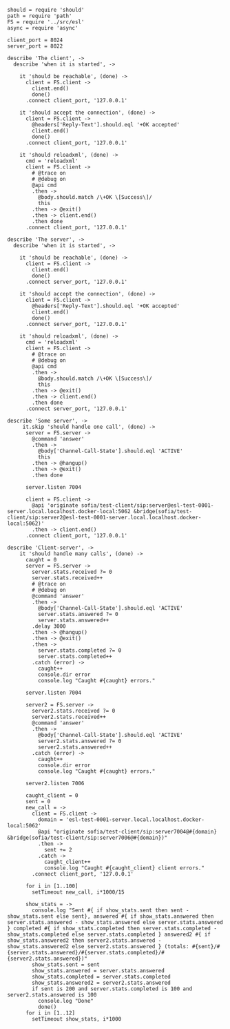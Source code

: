     should = require 'should'
    path = require 'path'
    FS = require '../src/esl'
    async = require 'async'

    client_port = 8024
    server_port = 8022

    describe 'The client', ->
      describe 'when it is started', ->

        it 'should be reachable', (done) ->
          client = FS.client ->
            client.end()
            done()
          .connect client_port, '127.0.0.1'

        it 'should accept the connection', (done) ->
          client = FS.client ->
            @headers['Reply-Text'].should.eql '+OK accepted'
            client.end()
            done()
          .connect client_port, '127.0.0.1'

        it 'should reloadxml', (done) ->
          cmd = 'reloadxml'
          client = FS.client ->
            # @trace on
            # @debug on
            @api cmd
            .then ->
              @body.should.match /\+OK \[Success\]/
              this
            .then -> @exit()
            .then -> client.end()
            .then done
          .connect client_port, '127.0.0.1'

    describe 'The server', ->
      describe 'when it is started', ->

        it 'should be reachable', (done) ->
          client = FS.client ->
            client.end()
            done()
          .connect server_port, '127.0.0.1'

        it 'should accept the connection', (done) ->
          client = FS.client ->
            @headers['Reply-Text'].should.eql '+OK accepted'
            client.end()
            done()
          .connect server_port, '127.0.0.1'

        it 'should reloadxml', (done) ->
          cmd = 'reloadxml'
          client = FS.client ->
            # @trace on
            # @debug on
            @api cmd
            .then ->
              @body.should.match /\+OK \[Success\]/
              this
            .then -> @exit()
            .then -> client.end()
            .then done
          .connect server_port, '127.0.0.1'

    describe 'Some server', ->
         it.skip 'should handle one call', (done) ->
          server = FS.server ->
            @command 'answer'
            .then ->
              @body['Channel-Call-State'].should.eql 'ACTIVE'
              this
            .then -> @hangup()
            .then -> @exit()
            .then done

          server.listen 7004

          client = FS.client ->
            @api 'originate sofia/test-client/sip:server@esl-test-0001-server.local.localhost.docker-local:5062 &bridge(sofia/test-client/sip:server2@esl-test-0001-server.local.localhost.docker-local:5062)'
            .then -> client.end()
          .connect client_port, '127.0.0.1'

    describe 'Client-server', ->
        it 'should handle many calls', (done) ->
          caught = 0
          server = FS.server ->
            server.stats.received ?= 0
            server.stats.received++
            # @trace on
            # @debug on
            @command 'answer'
            .then ->
              @body['Channel-Call-State'].should.eql 'ACTIVE'
              server.stats.answered ?= 0
              server.stats.answered++
            .delay 3000
            .then -> @hangup()
            .then -> @exit()
            .then ->
              server.stats.completed ?= 0
              server.stats.completed++
            .catch (error) ->
              caught++
              console.dir error
              console.log "Caught #{caught} errors."

          server.listen 7004

          server2 = FS.server ->
            server2.stats.received ?= 0
            server2.stats.received++
            @command 'answer'
            .then ->
              @body['Channel-Call-State'].should.eql 'ACTIVE'
              server2.stats.answered ?= 0
              server2.stats.answered++
            .catch (error) ->
              caught++
              console.dir error
              console.log "Caught #{caught} errors."

          server2.listen 7006

          caught_client = 0
          sent = 0
          new_call = ->
            client = FS.client ->
              domain = 'esl-test-0001-server.local.localhost.docker-local:5062'
              @api "originate sofia/test-client/sip:server7004@#{domain} &bridge(sofia/test-client/sip:server7006@#{domain})"
              .then ->
                sent += 2
              .catch ->
                caught_client++
                console.log "Caught #{caught_client} client errors."
            .connect client_port, '127.0.0.1'

          for i in [1..100]
            setTimeout new_call, i*1000/15

          show_stats = ->
            console.log "Sent #{ if show_stats.sent then sent - show_stats.sent else sent}, answered #{ if show_stats.answered then server.stats.answered - show_stats.answered else server.stats.answered } completed #{ if show_stats.completed then server.stats.completed - show_stats.completed else server.stats.completed } answered2 #{ if show_stats.answered2 then server2.stats.answered - show_stats.answered2 else server2.stats.answered } (totals: #{sent}/#{server.stats.answered}/#{server.stats.completed}/#{server2.stats.answered})"
            show_stats.sent = sent
            show_stats.answered = server.stats.answered
            show_stats.completed = server.stats.completed
            show_stats.answered2 = server2.stats.answered
            if sent is 200 and server.stats.completed is 100 and server2.stats.answered is 100
              console.log "Done"
              done()
          for i in [1..12]
            setTimeout show_stats, i*1000
